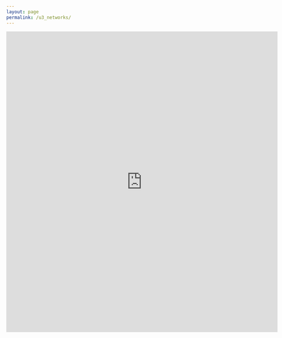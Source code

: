 ```yaml
---
layout: page
permalink: /u3_networks/
---
```

<iframe src="https://docs.google.com/forms/d/e/1FAIpQLScydGyIBzQYAoEKNIUaMWyCI2svqK1kIeZoItGThE5LsWF3kw/viewform?embedded=true" width="720" height="800" frameborder="0" marginheight="0" marginwidth="0">Wird geladen...</iframe>
